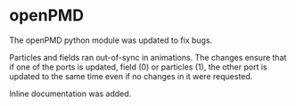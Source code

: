 # openPMD

The openPMD python module was updated to fix bugs.

Particles and fields ran out-of-sync in animations.
The changes ensure that if one of the ports is updated, field (0) or particles (1), the other port is updated to the same time even if no changes in it were requested.

Inline documentation was added.
